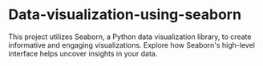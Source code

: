 # Data-visualization-using-seaborn
This project utilizes Seaborn, a Python data visualization library, to create informative and engaging visualizations. Explore how Seaborn's high-level interface helps uncover insights in your data.
